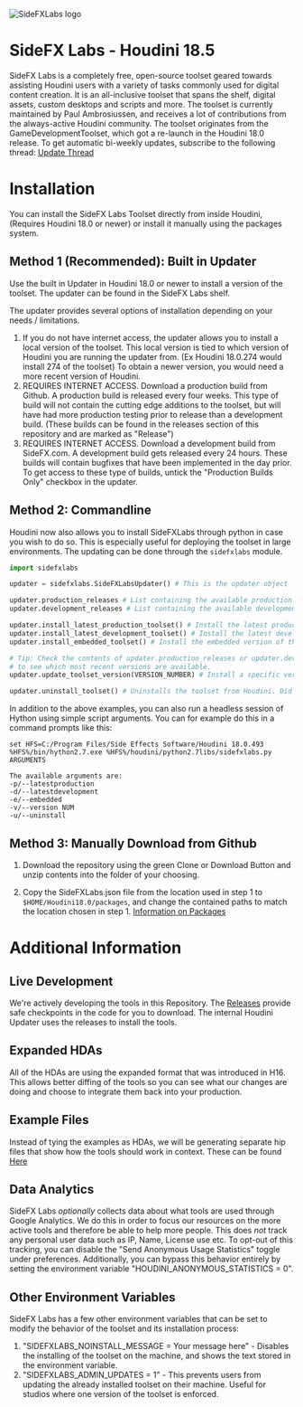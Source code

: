 ![SideFXLabs logo](https://github.com/sideeffects/SideFXLabs/blob/Development/help/icons/sidefxlabs_full.png)
# SideFX Labs - Houdini 18.5

SideFX Labs is a completely free, open-source toolset geared towards assisting Houdini users with a variety of tasks commonly used for digital content creation. It is an all-inclusive toolset that spans the shelf, digital assets, custom desktops and scripts and more. The toolset is currently maintained by Paul Ambrosiussen, and receives a lot of contributions from the always-active Houdini community. The toolset originates from the GameDevelopmentToolset, which got a re-launch in the Houdini 18.0 release. To get automatic bi-weekly updates, subscribe to the following thread: [Update Thread](https://www.sidefx.com/forum/topic/70854/)

# Installation

You can install the SideFX Labs Toolset directly from inside Houdini, (Requires Houdini 18.0 or newer) or install it manually using the packages system.

## Method 1 (Recommended): Built in Updater

Use the built in Updater in Houdini 18.0 or newer to install a version of the toolset. The updater can be found in the SideFX Labs shelf.

The updater provides several options of installation depending on your needs / limitations.
1. If you do not have internet access, the updater allows you to install a local version of the toolset. This local version is tied to which version of Houdini you are running the updater from. (Ex Houdini 18.0.274 would install 274 of the toolset) To obtain a newer version, you would need a more recent version of Houdini.
2. REQUIRES INTERNET ACCESS. Download a production build from Github. A production build is released every four weeks. This type of build will not contain the cutting edge additions to the toolset, but will have had more production testing prior to release than a development build. (These builds can be found in the releases section of this repository and are marked as "Release")
3. REQUIRES INTERNET ACCESS. Download a development build from SideFX.com. A development build gets released every 24 hours. These builds will contain bugfixes that have been implemented in the day prior. To get access to these type of builds, untick the "Production Builds Only" checkbox in the updater.

## Method 2: Commandline
Houdini now also allows you to install SideFXLabs through python in case you wish to do so. This is especially useful for deploying the toolset in large environments. The updating can be done through the `sidefxlabs` module.

```python
import sidefxlabs

updater = sidefxlabs.SideFXLabsUpdater() # This is the updater object

updater.production_releases # List containing the available production releases
updater.development_releases # List containing the available development releases

updater.install_latest_production_toolset() # Install the latest production build from sidefx.com.
updater.install_latest_development_toolset() # Install the latest development build from sidefx.com.
updater.install_embedded_toolset() # Install the embedded version of the toolset. No internet required

# Tip: Check the contents of updater.production_releases or updater.development_releases
# to see which most recent versions are available.
updater.update_toolset_version(VERSION_NUMBER) # Install a specific version of the toolset. 

updater.uninstall_toolset() # Uninstalls the toolset from Houdini. Did we do something wrong? :(
```

In addition to the above examples, you can also run a headless session of Hython using simple script arguments.
You can for example do this in a command prompts like this:

```
set HFS=C:/Program Files/Side Effects Software/Houdini 18.0.493
%HFS%/bin/hython2.7.exe %HFS%/houdini/python2.7libs/sidefxlabs.py ARGUMENTS

The available arguments are:
-p/--latestproduction 
-d/--latestdevelopment 
-e/--embedded 
-v/--version NUM 
-u/--uninstall
```

## Method 3: Manually Download from Github

1. Download the repository using the green Clone or Download Button and unzip contents into the folder of your choosing.

2. Copy the SideFXLabs.json file from the location used in step 1 to `$HOME/Houdini18.0/packages`, and change the contained paths to match the location chosen in step 1. [Information on Packages](https://www.sidefx.com/docs/houdini/ref/plugins.html)


# Additional Information

## Live Development
We're actively developing the tools in this Repository. The [Releases](https://github.com/sideeffects/SideFXLabs/releases) provide safe checkpoints in the code for you to download. The internal Houdini Updater uses the releases to install the tools.  

## Expanded HDAs
All of the HDAs are using the expanded format that was introduced in H16. This allows better diffing of the tools so you can see what our changes are doing and choose to integrate them back into your production.

## Example Files
Instead of tying the examples as HDAs, we will be generating separate hip files that show how the tools should work in context. These can be found [Here](https://github.com/sideeffects/SideFXLabs/tree/Development/hip)

## Data Analytics
SideFX Labs *optionally* collects data about what tools are used through Google Analytics. We do this in order to focus our resources on the more active tools and therefore be able to help more people. This does *not* track any personal user data such as IP, Name, License use etc. To opt-out of this tracking, you can disable the "Send Anonymous Usage Statistics" toggle under preferences. Additionally, you can bypass this behavior entirely by setting the environment variable "HOUDINI_ANONYMOUS_STATISTICS = 0".

## Other Environment Variables
SideFX Labs has a few other environment variables that can be set to modify the behavior of the toolset and its installation process:
1. "SIDEFXLABS_NOINSTALL_MESSAGE = Your message here" - Disables the installing of the toolset on the machine, and shows the text stored in the environment variable.
2. "SIDEFXLABS_ADMIN_UPDATES = 1" - This prevents users from updating the already installed toolset on their machine. Useful for studios where one version of the toolset is enforced.

